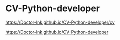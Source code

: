 # CV-Python-developer

https://Doctor-Ink.github.io/CV-Python-developer/cv

https://Doctor-Ink.github.io/CV-Python-developer

